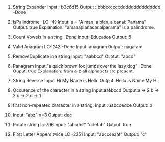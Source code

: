 1. String Expander
    Input  : b3c6d15
    Output : bbbccccccddddddddddddddd  -Done

2. isPalindrome -LC -49 
   Input: s = "A man, a plan, a canal: Panama" 
   Output: true
   Explanation: "amanaplanacanalpanama" is a palindrome.

3. Count Vowels in a string -Done
   Input: Education
   Output: 5

4. Valid Anagram LC- 242 -Done
    Input: anagram
    Output: nagaram

5. RemoveDuplicate in a string
   Input: "aabbcd"
   Ouptut: "abcd"

6. Panagram 
   Input:"a quick brown fox jumps over the lazy dog" -Done
   Ouput: true
   Explanation: from a-z all alphabets are present.

7. String Reverse
   Input: Hi My Name is Hello 
   Output: Hello is Name My Hi 

8. Occurence of the character in a string
   Input:aabbccd
   Output:a -> 2
          b -> 2
          c -> 2
          d -> 1

9. first non-repeated character in a string.
   Input : aabcdedce
   Output: b

10. Input: "abz"  n=3
    Output: dec   

11. Rotate string lc-796
    Input: "abcdef"  "cdefab"
    Output: true

12. First Letter Appers twice LC -2351
    Input: "abccdeaaf"
    Output: "c"
